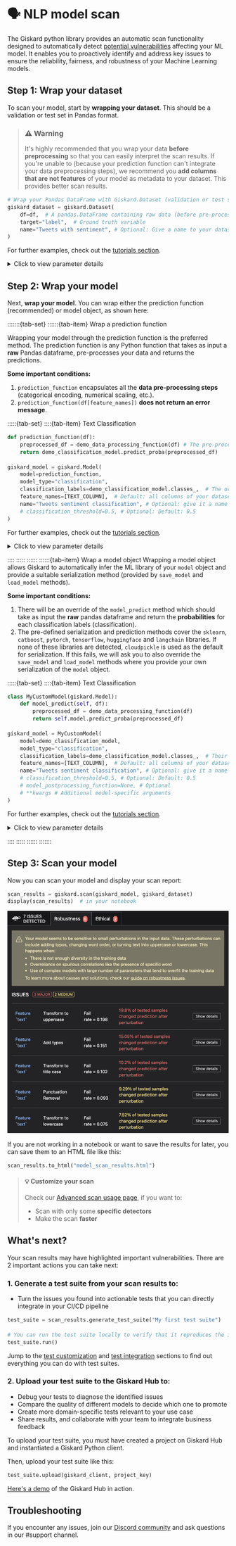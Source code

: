 # 🗣️ NLP model scan

The Giskard python library provides an automatic scan functionality designed to automatically
detect [potential vulnerabilities](https://docs.giskard.ai/en/stable/knowledge/key_vulnerabilities/index.html) affecting
your ML model. It enables you to proactively identify and address key issues to ensure the reliability, fairness, and
robustness of your Machine Learning models.

## Step 1: Wrap your dataset

To scan your model, start by **wrapping your dataset**. This should be a validation or test set in Pandas format. 

> ### ⚠️ Warning
> It's highly recommended that you wrap your data **before preprocessing** so that you can easily interpret 
> the scan results. If you're unable to (because your prediction function can't integrate your data 
> preprocessing steps), we recommend you **add columns that are not features** of your model as metadata 
> to your dataset. This provides better scan results.


```python
# Wrap your Pandas DataFrame with Giskard.Dataset (validation or test set)
giskard_dataset = giskard.Dataset(
    df=df,  # A pandas.DataFrame containing raw data (before pre-processing) and including ground truth variable.
    target="label",  # Ground truth variable
    name="Tweets with sentiment", # Optional: Give a name to your dataset
)
```

For further examples, check out
the [tutorials section](https://docs.giskard.ai/en/stable/tutorials/tabular_tutorials/index.html).

<details>
<summary>Click to view parameter details</summary>

* <mark style="color:red;">**`Mandatory parameters`**</mark>
    * `df`: A `pandas.DataFrame` containing raw data (before pre-processing) and including ground truth variable. Extra columns not included as features of the model can remain in `df`.

* <mark style="color:red;">**`Optional parameters`**</mark>
    * `target`: The column name in `df` corresponding to the ground truth variable.
    * `name`: Give a name to your dataset.
    * `cat_columns`: List of strings representing names of categorical columns.Can be binary,
      numerical, or textual with a few unique values. If not provided, column types will be inferred automatically.
    * `column_types`: Dictionary of column names and their types (numeric, category or text) for all columns of `df`.
      If not provided, column types will be inferred automatically.
</details>

## Step 2: Wrap your model

Next, **wrap your model**. You can wrap either the prediction function (recommended) or model object, as shown here:

:::::::{tab-set}
::::::{tab-item} Wrap a prediction function

Wrapping your model through the prediction function is the preferred method. The prediction function is any Python function that takes as input a <b>raw</b> Pandas dataframe, pre-processes your data and returns the predictions.

<b>Some important conditions:</b>

1. `prediction_function` encapsulates all the <b>data pre-processing steps</b> (categorical encoding, numerical scaling,
   etc.).
2. `prediction_function(df[feature_names])` <b>does not return an error message</b>.

:::::{tab-set}
::::{tab-item} Text Classification

```python
def prediction_function(df):
    preprocessed_df = demo_data_processing_function(df) # The pre-processor can be a pipeline of one-hot encoding, imputer, scaler, etc.
    return demo_classification_model.predict_proba(preprocessed_df)

giskard_model = giskard.Model(
    model=prediction_function,
    model_type="classification",
    classification_labels=demo_classification_model.classes_,  # The order MUST be identical to the prediction_function's output order
    feature_names=[TEXT_COLUMN],  # Default: all columns of your dataset
    name="Tweets sentiment classification", # Optional: give it a name to identify it in metadata
    # classification_threshold=0.5, # Optional: Default: 0.5
)
```

For further examples, check out
the [tutorials section](https://docs.giskard.ai/en/stable/tutorials/tabular_tutorials/index.html).

<details>
<summary>Click to view parameter details</summary>

* <mark style="color:red;">**`Mandatory parameters`**</mark>
    * `model`: A prediction function that takes a `pandas.DataFrame` as input and returns an array ($n\times m$) of
      probabilities corresponding to $n$ data entries (rows of `pandas.DataFrame`) and $m$ `classification_labels`. In the case of binary classification, an array ($n\times 1$) of probabilities is also accepted.
    * `model_type`: The type of model, either `regression`, `classification` or `text_generation`.
    * `classification_labels`: The list of unique categories for your dataset's target variable.
      If `classification_labels` is a list of $m$ elements, make sure that: `prediction_function` is returning a ($n\times m$) array of probabilities and `classification_labels` have the same order as the output of `prediction_function`.

* <mark style="color:red;">**`Optional parameters`**</mark>
    * `name`: Give a name to the wrapped model to identify it in metadata.
    * `feature_names`: An optional list of the column names of your feature. By default, `feature_names` are all the columns in your
      dataset. Make sure these features are all present and in the same order as they are in your training dataset.
    * `classification_threshold`: Model threshold for binary classification problems.

</details>

::::
:::::
::::::
::::::{tab-item} Wrap a model object
Wrapping a model object allows Giskard to automatically infer the ML library of your `model`
object and provide a suitable serialization method (provided by `save_model` and `load_model` methods).

<b>Some important conditions:</b>

1. There will be an override of the `model_predict` method which should take as input the <b>raw</b> pandas dataframe
  and return the <b>probabilities</b> for each classification labels (classification).
2. The pre-defined serialization and prediction methods cover the `sklearn`, `catboost`, `pytorch`,
  `tensorflow`, `huggingface` and `langchain` libraries. If none of these libraries are detected, `cloudpickle`
  is used as the default for serialization. If this fails, we will ask you to also override the `save_model` and `load_model`
  methods where you provide your own serialization of the `model` object.

:::::{tab-set}
::::{tab-item} Text Classification

```python
class MyCustomModel(giskard.Model):
    def model_predict(self, df):
        preprocessed_df = demo_data_processing_function(df)
        return self.model.predict_proba(preprocessed_df)

giskard_model = MyCustomModel(
    model=demo_classification_model,
    model_type="classification",
    classification_labels=demo_classification_model.classes_,  # Their order MUST be identical to the prediction_function's output order
    feature_names=[TEXT_COLUMN],  # Default: all columns of your dataset
    name="Tweets sentiment classification", # Optional: give it a name to identify it in metadata
    # classification_threshold=0.5, # Optional: Default: 0.5
    # model_postprocessing_function=None, # Optional
    # **kwargs # Additional model-specific arguments
)
```

For further examples, check out
the [tutorials section](https://docs.giskard.ai/en/stable/tutorials/tabular_tutorials/index.html).

<details>
<summary>Click to view parameter details</summary>

* <mark style="color:red;">**`Mandatory parameters`**</mark>
    * `model`: Any model from `sklearn`, `catboost`, `pytorch`, `tensorflow`, `huggingface` (check
      the [tutorials](https://docs.giskard.ai/en/stable/tutorials/tabular_tutorials/index.html)). If none of these
      libraries apply to you, we try to serialize your model with `cloudpickle`. If that also does not work, we ask you
      to provide us with your own serialization method.
    * `model_type`: The type of model, either `regression`, `classification` or `text_generation`.
    * `classification_labels`: The list of unique categories for your dataset's target variable. If `classification_labels`
      is a list of $m$ elements, make sure that `prediction_function` is returning a ($n\times m$) array of probabilities and `classification_labels` have the same order as the output of the prediction function.

* <mark style="color:red;">**`Optional parameters`**</mark>
    * `name`: Give a name to the wrapped model to identify it in metadata.
    * `feature_names`: An optional list of the column names of your feature. By default, `feature_names` are all the columns in your
      dataset.
    * `classification_threshold`: Model threshold for binary classification problems.
    * `data_preprocessing_function`: A function that takes a `pandas.DataFrame` as raw input, applies pre-processing and
      returns any object that could be directly fed to `model`.
    * `model_postprocessing_function`: A function that takes a `model` output as input, applies post-processing and returns
      an object of the same type and shape as the `model` output.
  * `**kwargs`: Additional model-specific arguments (
    See [Models](https://docs.giskard.ai/en/stable/reference/index.html)).

</details>

::::
:::::
::::::
:::::::

## Step 3: Scan your model

Now you can scan your model and display your scan report:

```python
scan_results = giskard.scan(giskard_model, giskard_dataset)
display(scan_results)  # in your notebook
```

![Tabular scan results](../../../assets/scan_nlp.png)

If you are not working in a notebook or want to save the results for later, you can save them to an HTML file like this:

```python
scan_results.to_html("model_scan_results.html")
```
>  #### 💡 Customize your scan
>
> Check our [Advanced scan usage page](https://docs.giskard.ai/en/stable/open_source/scan/advanced_scan/index.html), if
> you want to:
>   - Scan with only some **specific detectors**
>   - Make the scan **faster**

## What's next? 

Your scan results may have highlighted important vulnerabilities. There are 2 important actions you can take next:

### 1. Generate a test suite from your scan results to:

* Turn the issues you found into actionable tests that you can directly integrate in your CI/CD pipeline

```python
test_suite = scan_results.generate_test_suite("My first test suite")

# You can run the test suite locally to verify that it reproduces the issues
test_suite.run()
```

Jump to the [test customization](https://docs.giskard.ai/en/stable/open_source/customize_tests/index.html)
and [test integration](https://docs.giskard.ai/en/stable/open_source/integrate_tests/index.html) sections to find out
everything you can do with test suites.

### 2. Upload your test suite to the Giskard Hub to:
* Debug your tests to diagnose the identified issues
* Compare the quality of different models to decide which one to promote
* Create more domain-specific tests relevant to your use case
* Share results, and collaborate with your team to integrate business feedback

To upload your test suite, you must have created a project on Giskard Hub and instantiated a Giskard Python client.

Then, upload your test suite like this:
```python
test_suite.upload(giskard_client, project_key)
```

[Here's a demo](https://huggingface.co/spaces/giskardai/giskard) of the Giskard Hub in action.

## Troubleshooting

If you encounter any issues, join our [Discord community](https://discord.gg/fkv7CAr3FE) and ask questions in our #support channel.
